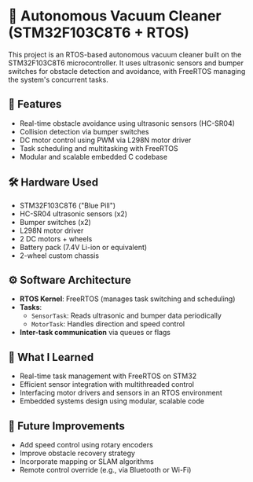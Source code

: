 # 🧹 Autonomous Vacuum Cleaner (STM32F103C8T6 + RTOS)

This project is an RTOS-based autonomous vacuum cleaner built on the STM32F103C8T6 microcontroller. It uses ultrasonic sensors and bumper switches for obstacle detection and avoidance, with FreeRTOS managing the system's concurrent tasks.

## 🚀 Features

- Real-time obstacle avoidance using ultrasonic sensors (HC-SR04)
- Collision detection via bumper switches
- DC motor control using PWM via L298N motor driver
- Task scheduling and multitasking with FreeRTOS
- Modular and scalable embedded C codebase

## 🛠️ Hardware Used

- STM32F103C8T6 ("Blue Pill")
- HC-SR04 ultrasonic sensors (x2)
- Bumper switches (x2)
- L298N motor driver
- 2 DC motors + wheels
- Battery pack (7.4V Li-ion or equivalent)
- 2-wheel custom chassis

## ⚙️ Software Architecture

- **RTOS Kernel**: FreeRTOS (manages task switching and scheduling)
- **Tasks**:
  - `SensorTask`: Reads ultrasonic and bumper data periodically
  - `MotorTask`: Handles direction and speed control
- **Inter-task communication** via queues or flags

## 🧠 What I Learned

- Real-time task management with FreeRTOS on STM32
- Efficient sensor integration with multithreaded control
- Interfacing motor drivers and sensors in an RTOS environment
- Embedded systems design using modular, scalable code

## 🚧 Future Improvements

- Add speed control using rotary encoders
- Improve obstacle recovery strategy
- Incorporate mapping or SLAM algorithms
- Remote control override (e.g., via Bluetooth or Wi-Fi)

